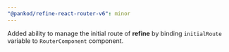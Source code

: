 ```yaml
---
"@pankod/refine-react-router-v6": minor
---
```


Added ability to manage the initial route of **refine** by binding `initialRoute` variable to `RouterComponent` component.
